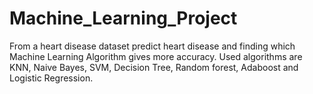 # Machine_Learning_Project
From a heart disease dataset predict heart disease and finding which Machine Learning Algorithm gives more accuracy. Used algorithms are KNN, Naive Bayes, SVM, Decision Tree, Random forest, Adaboost and Logistic Regression.
